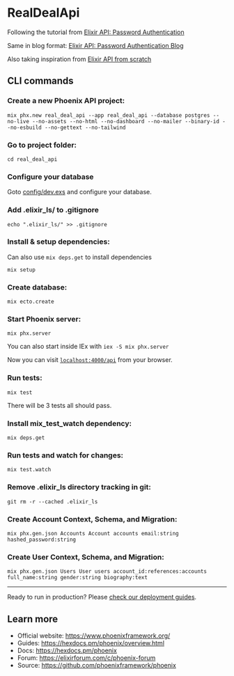# RealDealApi
Following the tutorial from [Elixir API: Password Authentication](https://www.youtube.com/watch?v=LGY_eILc8Ks&list=PL2Rv8vpZJz4zM3Go3X-dda478p-6xrmEl)

Same in blog format: [Elixir API: Password Authentication Blog](https://medium.com/@arnoldchris262/how-to-build-scalable-production-ready-apis-in-phoenix-elixir-part-1-bdc5d7981d83)

Also taking inspiration from [Elixir API from scratch](https://intercaetera.com/posts/elixir-api-from-scratch/)

## CLI commands

### Create a new Phoenix API project:

```
mix phx.new real_deal_api --app real_deal_api --database postgres --no-live --no-assets --no-html --no-dashboard --no-mailer --binary-id --no-esbuild --no-gettext --no-tailwind
```

### Go to project folder:

```
cd real_deal_api
```
### Configure your database

Goto [config/dev.exs](./config/dev.exs) and configure your database.

### Add .elixir_ls/ to .gitignore

```
echo ".elixir_ls/" >> .gitignore
```

### Install & setup dependencies:

Can also use `mix deps.get` to install dependencies

```
mix setup
```

### Create database:

```
mix ecto.create
```

### Start Phoenix server:

```
mix phx.server
```
You can also start inside IEx with `iex -S mix phx.server`

Now you can visit [`localhost:4000/api`](http://localhost:4000/api) from your browser.

### Run tests:

```
mix test
```
There will be 3 tests all should pass.

### Install mix_test_watch dependency:

```
mix deps.get
```

### Run tests and watch for changes:

```
mix test.watch
```

### Remove .elixir_ls directory tracking in git:

```
git rm -r --cached .elixir_ls
```

### Create Account Context, Schema, and Migration:

```
mix phx.gen.json Accounts Account accounts email:string hashed_password:string
```

### Create User Context, Schema, and Migration:

```
mix phx.gen.json Users User users account_id:references:accounts full_name:string gender:string biography:text
```

---
Ready to run in production? Please [check our deployment guides](https://hexdocs.pm/phoenix/deployment.html).

## Learn more

  * Official website: https://www.phoenixframework.org/
  * Guides: https://hexdocs.pm/phoenix/overview.html
  * Docs: https://hexdocs.pm/phoenix
  * Forum: https://elixirforum.com/c/phoenix-forum
  * Source: https://github.com/phoenixframework/phoenix
